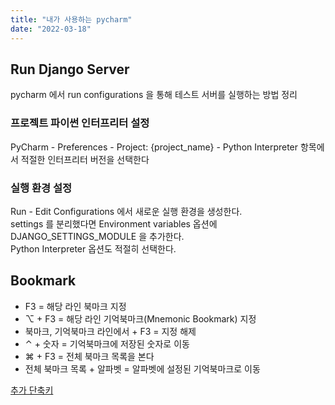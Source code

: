 ```yaml
---
title: "내가 사용하는 pycharm"
date: "2022-03-18"
---
```


## Run Django Server
pycharm 에서 run configurations 을 통해 테스트 서버를 실행하는 방법 정리
### 프로젝트 파이썬 인터프리터 설정
PyCharm - Preferences - Project: {project_name} - Python Interpreter 항목에서 적절한 인터프리터 버전을 선택한다
### 실행 환경 설정
Run - Edit Configurations 에서 새로운 실행 환경을 생성한다.  
settings 를 분리했다면 Environment variables 옵션에 DJANGO_SETTINGS_MODULE 을 추가한다.  
Python Interpreter 옵션도 적절히 선택한다.

## Bookmark
- F3 = 해당 라인 북마크 지정
- ⌥ + F3 = 해당 라인 기억북마크(Mnemonic Bookmark) 지정
- 북마크, 기억북마크 라인에서 + F3 = 지정 해제
- ⌃ + 숫자 = 기억북마크에 저장된 숫자로 이동
- ⌘ + F3 = 전체 북마크 목록을 본다
- 전체 북마크 목록 + 알파벳 = 알파벳에 설정된 기억북마크로 이동


[추가 단축키](https://blog.jetbrains.com/ko/2020/03/11/top-15-intellij-idea-shortcuts_ko/)
